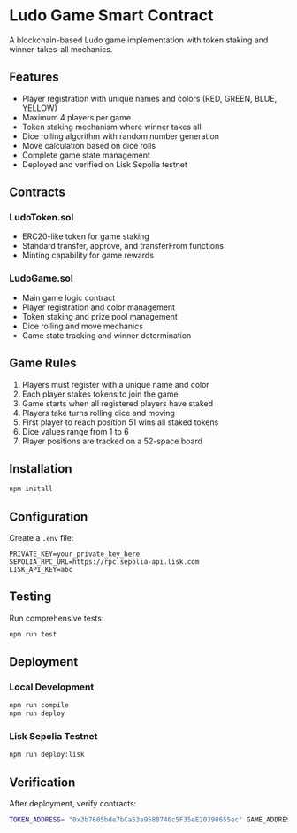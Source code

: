 # Ludo Game Smart Contract

A blockchain-based Ludo game implementation with token staking and winner-takes-all mechanics.

## Features

- Player registration with unique names and colors (RED, GREEN, BLUE, YELLOW)
- Maximum 4 players per game
- Token staking mechanism where winner takes all
- Dice rolling algorithm with random number generation
- Move calculation based on dice rolls
- Complete game state management
- Deployed and verified on Lisk Sepolia testnet

## Contracts

### LudoToken.sol

- ERC20-like token for game staking
- Standard transfer, approve, and transferFrom functions
- Minting capability for game rewards

### LudoGame.sol

- Main game logic contract
- Player registration and color management
- Token staking and prize pool management
- Dice rolling and move mechanics
- Game state tracking and winner determination

## Game Rules

1. Players must register with a unique name and color
2. Each player stakes tokens to join the game
3. Game starts when all registered players have staked
4. Players take turns rolling dice and moving
5. First player to reach position 51 wins all staked tokens
6. Dice values range from 1 to 6
7. Player positions are tracked on a 52-space board

## Installation

```bash
npm install
```

## Configuration

Create a `.env` file:

```
PRIVATE_KEY=your_private_key_here
SEPOLIA_RPC_URL=https://rpc.sepolia-api.lisk.com
LISK_API_KEY=abc
```

## Testing

Run comprehensive tests:

```bash
npm run test
```

## Deployment

### Local Development

```bash
npm run compile
npm run deploy
```

### Lisk Sepolia Testnet

```bash
npm run deploy:lisk
```

## Verification

After deployment, verify contracts:

```bash
TOKEN_ADDRESS= "0x3b7605bde7bCa53a9588746c5F35eE20398655ec" GAME_ADDRESS="0xfA0815A461b6a6b42a0354c735F70C404984a8f2"
```
